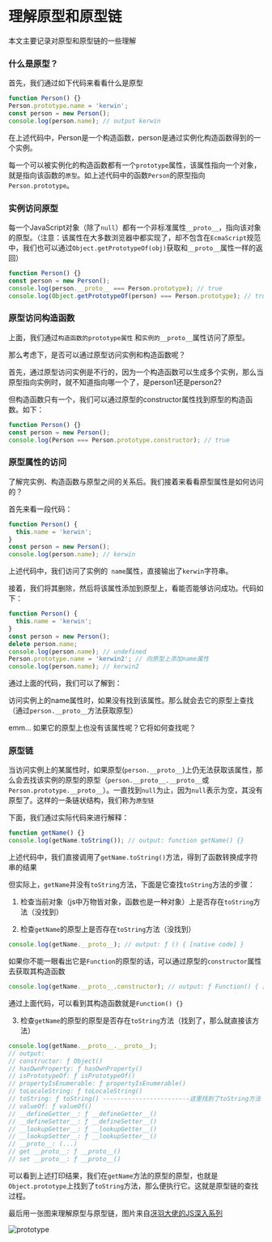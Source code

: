 # 理解原型和原型链

本文主要记录对原型和原型链的一些理解

### 什么是原型？
首先，我们通过如下代码来看看什么是原型

```js
function Person() {}
Person.prototype.name = 'kerwin';
const person = new Person();
console.log(person.name); // output kerwin
```

在上述代码中，Person是一个构造函数，person是通过实例化构造函数得到的一个实例。

每一个可以被实例化的构造函数都有一个`prototype`属性，该属性指向一个对象，就是指向该函数的`原型`。如上述代码中的函数`Person`的原型指向`Person.prototype`。

### 实例访问原型

每一个JavaScript对象（除了`null`）都有一个非标准属性`__proto__`，指向该对象的原型。（注意：该属性在大多数浏览器中都实现了，却不包含在`EcmaScript`规范中，我们也可以通过`Object.getPrototypeOf(obj)`获取和`__proto__`属性一样的返回）

```js
function Person() {}
const person = new Person();
console.log(person.__proto__ === Person.prototype); // true
console.log(Object.getPrototypeOf(person) === Person.prototype); // true
```

### 原型访问构造函数
上面，我们通过`构造函数的prototype属性` 和`实例的__proto__`属性访问了原型。

那么考虑下，是否可以通过原型访问实例和构造函数呢？

首先，通过原型访问实例是不行的，因为一个构造函数可以生成多个实例，那么当原型指向实例时，就不知道指向哪一个了，是person1还是person2?

但构造函数只有一个，我们可以通过原型的constructor属性找到原型的构造函数。如下：

```js
function Person() {}
const person = new Person();
console.log(Person === Person.prototype.constructor); // true
```

### 原型属性的访问
了解完实例、构造函数与原型之间的关系后。我们接着来看看原型属性是如何访问的？

首先来看一段代码：

```js
function Person() {
  this.name = 'kerwin';
}
const person = new Person();
console.log(person.name); // kerwin
```

上述代码中，我们访问了实例的` name`属性，直接输出了`kerwin`字符串。

接着，我们将其删除，然后将该属性添加到原型上，看能否能够访问成功。代码如下：

```js
function Person() {
  this.name = 'kerwin';
}
const person = new Person();
delete person.name;
console.log(person.name); // undefined
Person.prototype.name = 'kerwin2'; // 向原型上添加name属性
console.log(person.name); // kerwin2
```

通过上面的代码，我们可以了解到：

访问实例上的name属性时，如果没有找到该属性。那么就会去它的原型上查找（通过`person.__proto__`方法获取原型）

emm... 如果它的原型上也没有该属性呢？它将如何查找呢？

### 原型链
当访问实例上的某属性时，如果原型(`person.__proto__`)上仍无法获取该属性，那么会去找该实例的原型的原型（`person.__proto__.__proto__`或`Person.prototype.__proto__`）。一直找到`null`为止，因为`null`表示为空，其没有原型了。这样的一条链状结构，我们称为`原型链`

下面，我们通过实际代码来进行解释：

```js
function getName() {}
console.log(getName.toString()); // output: function getName() {}
```

上述代码中，我们直接调用了`getName.toString()`方法，得到了函数转换成字符串的结果

但实际上，`getName`并没有`toString`方法，下面是它查找`toString`方法的步骤：

1. 检查当前对象（js中万物皆对象，函数也是一种对象）上是否存在`toString`方法（没找到）

2. 检查`getName`的原型上是否存在`toString`方法（没找到）
```js
console.log(getName.__proto__); // output: ƒ () { [native code] }
```

如果你不能一眼看出它是`Function`的原型的话，可以通过原型的`constructor`属性去获取其构造函数
```js
console.log(getName.__proto__.constructor); // output: ƒ Function() { [native code] }
```

通过上面代码，可以看到其构造函数就是`Function() {}`

3. 检查`getName`的原型的原型是否存在`toString`方法（找到了，那么就直接该方法）
```js
console.log(getName.__proto__.__proto__);
// output: 
// constructor: ƒ Object()
// hasOwnProperty: ƒ hasOwnProperty()
// isPrototypeOf: ƒ isPrototypeOf()
// propertyIsEnumerable: ƒ propertyIsEnumerable()
// toLocaleString: ƒ toLocaleString()
// toString: ƒ toString() ------------------------这里找到了toString方法
// valueOf: ƒ valueOf()
// __defineGetter__: ƒ __defineGetter__()
// __defineSetter__: ƒ __defineSetter__()
// __lookupGetter__: ƒ __lookupGetter__()
// __lookupSetter__: ƒ __lookupSetter__()
// __proto__: (...)
// get __proto__: ƒ __proto__()
// set __proto__: ƒ __proto__()
```
可以看到上述打印结果，我们在`getName`方法的原型的原型，也就是`Object.prototype`上找到了`toString`方法，那么便执行它。这就是原型链的查找过程。

最后用一张图来理解原型与原型链，图片来自[冴羽大佬的JS深入系列](https://github.com/mqyqingfeng/Blog/issues/2)

![prototype](https://raw.githubusercontent.com/kerwin-ly/Blog/master/assets/imgs/js/prototype.png)
